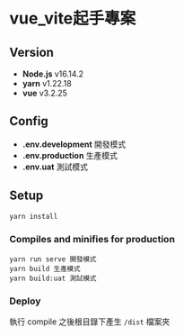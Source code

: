 # vue_vite起手專案

## Version

- **Node.js** v16.14.2
- **yarn** v1.22.18
- **vue** v3.2.25

## Config

- **.env.development** 開發模式
- **.env.production** 生產模式
- **.env.uat** 測試模式

## Setup

```
yarn install
```

### Compiles and minifies for production

```
yarn run serve 開發模式
yarn build 生產模式
yarn build:uat 測試模式
```

### Deploy

執行 compile 之後根目錄下產生 `/dist` 檔案夾
